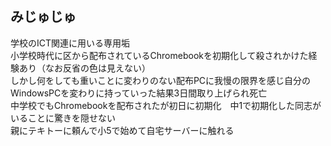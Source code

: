 <!DOCTYPE html>
<head>
  <meta charset="utf-8">
</head>
<body>
  <h2>みじゅじゅ</h2>
  <p>学校のICT関連に用いる専用垢<br>小学校時代に区から配布されているChromebookを初期化して殺されかけた経験あり（なお反省の色は見えない）<br>しかし何をしても重いことに変わりのない配布PCに我慢の限界を感じ自分のWindowsPCを変わりに持っていった結果3日間取り上げられ死亡<br>中学校でもChromebookを配布されたが初日に初期化　中1で初期化した同志がいることに驚きを隠せない<br>親にテキトーに頼んで小5で始めて自宅サーバーに触れる</p>
</body>
